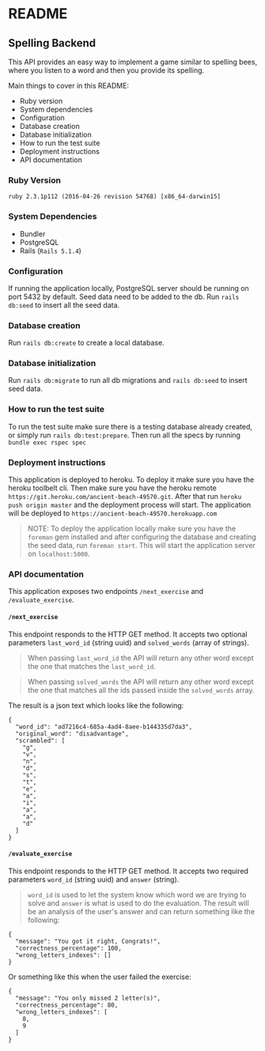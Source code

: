 # README

## Spelling Backend

This API provides an easy way to implement a game similar to spelling bees, where you listen to a word and then you provide its spelling.

Main things to cover in this README:

* Ruby version
* System dependencies
* Configuration
* Database creation
* Database initialization
* How to run the test suite
* Deployment instructions
* API documentation

### Ruby Version
`ruby 2.3.1p112 (2016-04-26 revision 54768) [x86_64-darwin15]`

### System Dependencies

- Bundler
- PostgreSQL
- Rails (`Rails 5.1.4`)

### Configuration

If running the application locally, PostgreSQL server should be running on port 5432 by default.
Seed data need to be added to the db. Run `rails db:seed` to insert all the seed data.

### Database creation

Run `rails db:create` to create a local database.

### Database initialization

Run `rails db:migrate` to run all db migrations and `rails db:seed` to insert seed data.

### How to run the test suite

To run the test suite make sure there is a testing database already created, or simply run `rails db:test:prepare`.
Then run all the specs by running `bundle exec rspec spec`

### Deployment instructions

This application is deployed to heroku. To deploy it make sure you have the heroku toolbelt cli. Then make sure you have the heroku remote `https://git.heroku.com/ancient-beach-49570.git`. After that run `heroku push origin master` and the deployment process will start. The application will be deployed to `https://ancient-beach-49570.herokuapp.com`

> NOTE: To deploy the application locally make sure you have the `foreman` gem installed and after configuring the database and creating the seed data, run `foreman start`. This will start the application server on  `localhost:5000`.

### API documentation

This application exposes two endpoints `/next_exercise` and `/evaluate_exercise`.

#### `/next_exercise`

This endpoint responds to the HTTP GET method. It accepts two optional parameters `last_word_id` (string uuid) and `solved_words` (array of strings).

> When passing `last_word_id` the API will return any other word except the one that matches the `last_word_id`.

> When passing `solved_words` the API will return any other word except the one that matches all the ids passed inside the `solved_words` array.

The result is a json text which looks like the following:

```
{
  "word_id": "ad7216c4-685a-4ad4-8aee-b144335d7da3",
  "original_word": "disadvantage",
  "scrambled": [
    "g",
    "v",
    "n",
    "d",
    "s",
    "t",
    "e",
    "a",
    "i",
    "a",
    "a",
    "d"
  ]
}
```

#### `/evaluate_exercise`

This endpoint responds to the HTTP GET method. It accepts two required parameters `word_id` (string uuid) and `answer` (string).

> `word_id` is used to let the system know which word we are trying to solve and `answer` is what is used to do the evaluation.
> The result will be an analysis of the user's answer and can return something like the following:

```
{
  "message": "You got it right, Congrats!",
  "correctness_percentage": 100,
  "wrong_letters_indexes": []
}
```
Or something like this when the user failed the exercise:

```
{
  "message": "You only missed 2 letter(s)",
  "correctness_percentage": 80,
  "wrong_letters_indexes": [
    8,
    9
  ]
}
```
